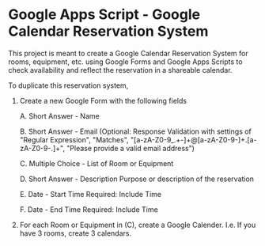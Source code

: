 # Google Apps Script - Google Calendar Reservation System
This project is meant to create a Google Calendar Reservation System for rooms, equipment, etc. using Google Forms and Google Apps Scripts to check availability and reflect the reservation in a shareable calendar.

To duplicate this reservation system, 

1. Create a new Google Form with the following fields

   A. Short Answer - Name 

   B. Short Answer - Email
   (Optional: Response Validation with settings of "Regular Expression", "Matches", "[a-zA-Z0-9_\.\+-]+@[a-zA-Z0-9-]+\.[a-zA-Z0-9-\.]+", "Please provide a valid email address")

   C. Multiple Choice - List of Room or Equipment

   D. Short Answer - Description
   Purpose or description of the reservation

   E. Date - Start Time
   Required: Include Time

   F. Date - End Time
   Required: Include Time
   
2. For each Room or Equipment in (C), create a Google Calender.
   I.e. If you have 3 rooms, create 3 calendars.
